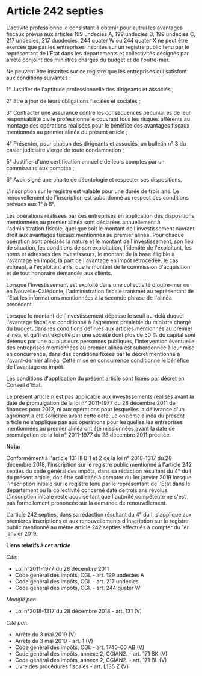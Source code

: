 # Article 242 septies

L'activité professionnelle consistant à obtenir pour autrui les avantages fiscaux prévus aux articles 199 undecies A, 199
undecies B, 199 undecies C, 217 undecies, 217 duodecies, 244 quater W ou 244 quater X ne peut être exercée que par les
entreprises inscrites sur un registre public tenu par le représentant de l'Etat dans les départements et collectivités
désignés par arrêté conjoint des ministres chargés du budget et de l'outre-mer.

Ne peuvent être inscrites sur ce registre que les entreprises qui satisfont aux conditions suivantes :

1° Justifier de l'aptitude professionnelle des dirigeants et associés ;

2° Etre à jour de leurs obligations fiscales et sociales ;

3° Contracter une assurance contre les conséquences pécuniaires de leur responsabilité civile professionnelle couvrant tous
les risques afférents au montage des opérations réalisées pour le bénéfice des avantages fiscaux mentionnés au premier alinéa
du présent article ;

4° Présenter, pour chacun des dirigeants et associés, un bulletin n° 3 du casier judiciaire vierge de toute condamnation ;

5° Justifier d'une certification annuelle de leurs comptes par un commissaire aux comptes ;

6° Avoir signé une charte de déontologie et respecter ses dispositions.

L'inscription sur le registre est valable pour une durée de trois ans. Le renouvellement de l'inscription est subordonné au
respect des conditions prévues aux 1° à 6°.

Les opérations réalisées par ces entreprises en application des dispositions mentionnées au premier alinéa sont déclarées
annuellement à l'administration fiscale, quel que soit le montant de l'investissement ouvrant droit aux avantages fiscaux
mentionnés au premier alinéa. Pour chaque opération sont précisés la nature et le montant de l'investissement, son lieu de
situation, les conditions de son exploitation, l'identité de l'exploitant, les noms et adresses des investisseurs, le montant
de la base éligible à l'avantage en impôt, la part de l'avantage en impôt rétrocédée, le cas échéant, à l'exploitant ainsi
que le montant de la commission d'acquisition et de tout honoraire demandés aux clients.

Lorsque l'investissement est exploité dans une collectivité d'outre-mer ou en Nouvelle-Calédonie, l'administration fiscale
transmet au représentant de l'Etat les informations mentionnées à la seconde phrase de l'alinéa précédent.

Lorsque le montant de l'investissement dépasse le seuil au-delà duquel l'avantage fiscal est conditionné à l'agrément
préalable du ministre chargé du budget, dans les conditions définies aux articles mentionnés au premier alinéa, et qu'il est
exploité par une société dont plus de 50 % du capital sont détenus par une ou plusieurs personnes publiques, l'intervention
éventuelle des entreprises mentionnées au premier alinéa est subordonnée à leur mise en concurrence, dans des conditions
fixées par le décret mentionné à l'avant-dernier alinéa. Cette mise en concurrence conditionne le bénéfice de l'avantage en
impôt.

Les conditions d'application du présent article sont fixées par décret en Conseil d'Etat.

Le présent article n'est pas applicable aux investissements réalisés avant la date de promulgation de la loi n° 2011-1977 du
28 décembre 2011 de finances pour 2012, ni aux opérations pour lesquelles la délivrance d'un agrément a été sollicitée avant
cette date. Le onzième alinéa du présent article ne s'applique pas aux opérations pour lesquelles les entreprises mentionnées
au premier alinéa ont été missionnées avant la date de promulgation de la loi n° 2011-1977 du 28 décembre 2011 précitée.

**Nota:**

Conformément à l'article 131 III B 1 et 2 de la loi n° 2018-1317 du 28 décembre 2018, l'inscription sur le registre public
mentionné à l'article 242 septies du code général des impôts, dans sa rédaction résultant du 4° du I du présent article, doit
être sollicitée à compter du 1er janvier 2019 lorsque l'inscription initiale sur le registre tenu par le représentant de
l'Etat dans le département ou la collectivité concerné date de trois ans révolus. L'inscription initiale reste acquise tant
que l'autorité compétente ne s'est pas formellement prononcée sur la demande de renouvellement.

L'article 242 septies, dans sa rédaction résultant du 4° du I, s'applique aux premières inscriptions et aux renouvellements
d'inscription sur le registre public mentionné au même article 242 septies effectués à compter du 1er janvier 2019.

**Liens relatifs à cet article**

_Cite_:

  - Loi n°2011-1977 du 28 décembre 2011
  - Code général des impôts, CGI. - art. 199 undecies A
  - Code général des impôts, CGI. - art. 217 undecies
  - Code général des impôts, CGI. - art. 244 quater W

_Modifié par_:

  - Loi n°2018-1317 du 28 décembre 2018 - art. 131 (V)

_Cité par_:

  - Arrêté du 3 mai 2019 (V)
  - Arrêté du 3 mai 2019 - art. 1 (V)
  - Code général des impôts, CGI. - art. 1740-00 AB (V)
  - Code général des impôts, annexe 2, CGIAN2. - art. 171 BK (V)
  - Code général des impôts, annexe 2, CGIAN2. - art. 171 BL (V)
  - Livre des procédures fiscales - art. L135 Z (V)
